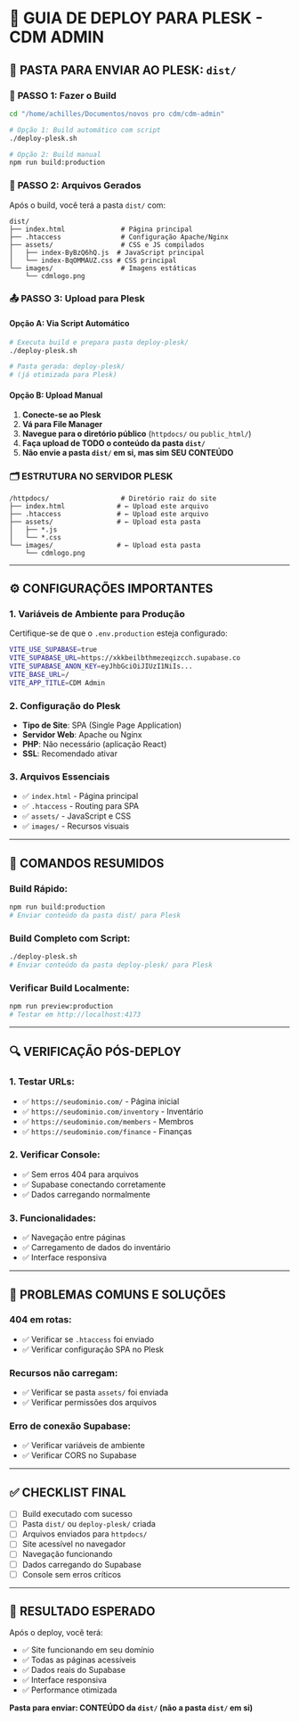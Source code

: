 # 🚀 GUIA DE DEPLOY PARA PLESK - CDM ADMIN

## 📂 **PASTA PARA ENVIAR AO PLESK: `dist/`**

### 🔨 **PASSO 1: Fazer o Build**

```bash
cd "/home/achilles/Documentos/novos pro cdm/cdm-admin"

# Opção 1: Build automático com script
./deploy-plesk.sh

# Opção 2: Build manual
npm run build:production
```

### 📁 **PASSO 2: Arquivos Gerados**

Após o build, você terá a pasta `dist/` com:

```
dist/
├── index.html              # Página principal
├── .htaccess               # Configuração Apache/Nginx
├── assets/                 # CSS e JS compilados
│   ├── index-ByBzQ6hQ.js  # JavaScript principal
│   └── index-BqOMMAUZ.css # CSS principal
└── images/                 # Imagens estáticas
    └── cdmlogo.png
```

### 📤 **PASSO 3: Upload para Plesk**

#### **Opção A: Via Script Automático**

```bash
# Executa build e prepara pasta deploy-plesk/
./deploy-plesk.sh

# Pasta gerada: deploy-plesk/
# (já otimizada para Plesk)
```

#### **Opção B: Upload Manual**

1. **Conecte-se ao Plesk**
2. **Vá para File Manager**
3. **Navegue para o diretório público** (`httpdocs/` ou `public_html/`)
4. **Faça upload de TODO o conteúdo da pasta `dist/`**
5. **Não envie a pasta `dist/` em si, mas sim SEU CONTEÚDO**

### 🗂️ **ESTRUTURA NO SERVIDOR PLESK**

```
/httpdocs/                  # Diretório raiz do site
├── index.html             # ← Upload este arquivo
├── .htaccess              # ← Upload este arquivo
├── assets/                # ← Upload esta pasta
│   ├── *.js
│   └── *.css
└── images/                # ← Upload esta pasta
    └── cdmlogo.png
```

---

## ⚙️ **CONFIGURAÇÕES IMPORTANTES**

### 1. **Variáveis de Ambiente para Produção**

Certifique-se de que o `.env.production` esteja configurado:

```bash
VITE_USE_SUPABASE=true
VITE_SUPABASE_URL=https://xkkbeilbthmezeqizcch.supabase.co
VITE_SUPABASE_ANON_KEY=eyJhbGciOiJIUzI1NiIs...
VITE_BASE_URL=/
VITE_APP_TITLE=CDM Admin
```

### 2. **Configuração do Plesk**

- **Tipo de Site**: SPA (Single Page Application)
- **Servidor Web**: Apache ou Nginx
- **PHP**: Não necessário (aplicação React)
- **SSL**: Recomendado ativar

### 3. **Arquivos Essenciais**

- ✅ `index.html` - Página principal
- ✅ `.htaccess` - Routing para SPA
- ✅ `assets/` - JavaScript e CSS
- ✅ `images/` - Recursos visuais

---

## 🎯 **COMANDOS RESUMIDOS**

### **Build Rápido:**

```bash
npm run build:production
# Enviar conteúdo da pasta dist/ para Plesk
```

### **Build Completo com Script:**

```bash
./deploy-plesk.sh
# Enviar conteúdo da pasta deploy-plesk/ para Plesk
```

### **Verificar Build Localmente:**

```bash
npm run preview:production
# Testar em http://localhost:4173
```

---

## 🔍 **VERIFICAÇÃO PÓS-DEPLOY**

### **1. Testar URLs:**

- ✅ `https://seudominio.com/` - Página inicial
- ✅ `https://seudominio.com/inventory` - Inventário
- ✅ `https://seudominio.com/members` - Membros
- ✅ `https://seudominio.com/finance` - Finanças

### **2. Verificar Console:**

- ✅ Sem erros 404 para arquivos
- ✅ Supabase conectando corretamente
- ✅ Dados carregando normalmente

### **3. Funcionalidades:**

- ✅ Navegação entre páginas
- ✅ Carregamento de dados do inventário
- ✅ Interface responsiva

---

## 🚨 **PROBLEMAS COMUNS E SOLUÇÕES**

### **404 em rotas:**

- ✅ Verificar se `.htaccess` foi enviado
- ✅ Verificar configuração SPA no Plesk

### **Recursos não carregam:**

- ✅ Verificar se pasta `assets/` foi enviada
- ✅ Verificar permissões dos arquivos

### **Erro de conexão Supabase:**

- ✅ Verificar variáveis de ambiente
- ✅ Verificar CORS no Supabase

---

## ✅ **CHECKLIST FINAL**

- [ ] Build executado com sucesso
- [ ] Pasta `dist/` ou `deploy-plesk/` criada
- [ ] Arquivos enviados para `httpdocs/`
- [ ] Site acessível no navegador
- [ ] Navegação funcionando
- [ ] Dados carregando do Supabase
- [ ] Console sem erros críticos

---

## 🎉 **RESULTADO ESPERADO**

Após o deploy, você terá:

- ✅ Site funcionando em seu domínio
- ✅ Todas as páginas acessíveis
- ✅ Dados reais do Supabase
- ✅ Interface responsiva
- ✅ Performance otimizada

**Pasta para enviar: CONTEÚDO da `dist/` (não a pasta `dist/` em si)**
